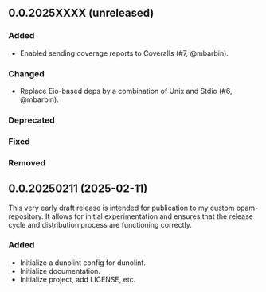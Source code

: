 ## 0.0.2025XXXX (unreleased)

### Added

- Enabled sending coverage reports to Coveralls (#7, @mbarbin).

### Changed

- Replace Eio-based deps by a combination of Unix and Stdio (#6, @mbarbin).

### Deprecated

### Fixed

### Removed

## 0.0.20250211 (2025-02-11)

This very early draft release is intended for publication to my custom opam-repository. It allows for initial experimentation and ensures that the release cycle and distribution process are functioning correctly.

### Added

- Initialize a dunolint config for dunolint.
- Initialize documentation.
- Initialize project, add LICENSE, etc.
